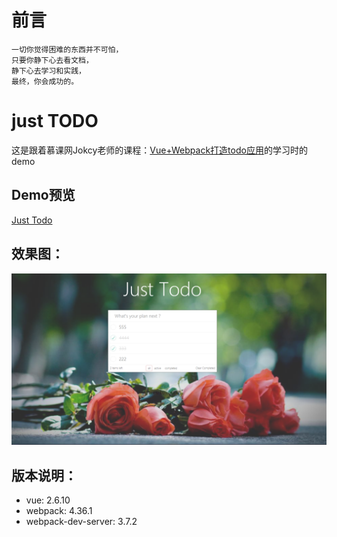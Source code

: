 # 前言
    一切你觉得困难的东西并不可怕，
    只要你静下心去看文档，
    静下心去学习和实践，
    最终，你会成功的。

# just TODO
这是跟着慕课网Jokcy老师的课程：[Vue+Webpack打造todo应用](https://www.imooc.com/learn/935)的学习时的demo

## Demo预览
[Just Todo](https://curtaintan.github.io/webpack-vue-demo/dist/)

## 效果图：
<img src="./1.png" />


## 版本说明：
- vue: 2.6.10
- webpack: 4.36.1
- webpack-dev-server: 3.7.2
